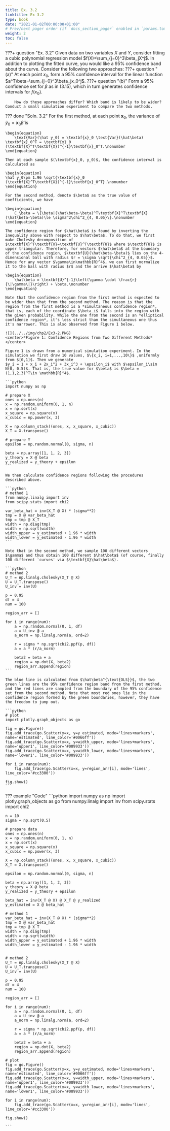 ```yaml
---
title: Ex. 3.2
linktitle: Ex 3.2
type: book
date: "2021-01-02T00:00:00+01:00"
# Prev/next pager order (if `docs_section_pager` enabled in `params.toml`)
weight: 2
toc: false
---
```


???+ question "Ex. 3.2"
    Given data on two variables $X$ and $Y$, consider fitting a cubic polynomial regression model $f(X)=\sum_{j=0}^3\beta_jX^j$. In addition to plotting the fitted curve, you would like a 95% confidence band about the curve. Consider the following two approaches:
    ???+ question "(a)"
        At each point $x_0$, form a 95% confidence interval for the linear function $a^T\beta=\sum_{j=0}^3\beta_jx_0^j$.
    ???+ question "(b)"
        Form a 95% confidence set for $\beta$ as in (3.15), which in turn generates confidence intervals for $f(x_0)$.

        How do these approaches differ? Which band is likely to be wider? Conduct a small simulation experiment to compare the two methods.

??? done "Soln. 3.2" 
    For the first method, at each point $\textbf{x}_0$, the variance of $\hat y_0 = \textbf{x}_0\hat\beta$ is

    \begin{equation}
        \text{Var}(\hat y_0) = \textbf{x}_0 \text{Var}(\hat\beta) \textbf{x}_0^T = \textbf{x}_0 (\textbf{X}^T\textbf{X})^{-1}\textbf{x}_0^T.\nonumber
    \end{equation}

    Then at each sample $(\textbf{x}_0, y_0)$, the confidence interval is calculated as 

    \begin{equation}
    \hat y_0\pm 1.96 \sqrt{\textbf{x}_0 (\textbf{X}^T\textbf{X})^{-1}\textbf{x}_0^T}.\nonumber	
    \end{equation}

    For the second method, denote $\beta$ as the true value of coefficients, we have

    \begin{equation}
        C_\beta = \{\beta|(\hat\beta-\beta)^T\textbf{X}^T\textbf{X}(\hat\beta-\beta)\le \sigma^2\chi^2_{4, 0.05}\}.\nonumber
    \end{equation}

    The confidence region for $\hat\beta$ is found by inverting the inequality above with respect to $\hat\beta$. To do that, we first make Cholesky decomposition of $\textbf{X}^T\textbf{X}=\textbf{U}^T\textbf{U}$ where $\textbf{U}$ is upper triangular. Therefore, for vectors $\hat\beta$ at the boundary of the confidence region, $\textbf{U}(\hat\beta-\beta)$ lies on the 4-dimensional ball with radius $r = \sigma \sqrt{\chi^2_{4, 0.05}}$. Hence for any vector $\gamma\in\mathbb{R}^4$, we can first normalize it to the ball with radius $r$ and the arrive $\hat\beta$ by

    \begin{equation}
        \hat\beta = \textbf{U}^{-1}\left(\gamma \cdot \frac{r}{\|\gamma\|}\right) + \beta.\nonumber
    \end{equation} 

    Note that the confidence region from the first method is expected to be wider than that from the second method. The reason is that the region from the first method is a *simultaneous confidence region*, that is, each of the coordinate $\beta_i$ falls into the region with the given probability. While the one from the second is an *elliptical confidence region*, it's less strict than the simultaneous one thus it's narrower. This is also observed from Figure 1 below.

    ![](../../img/chp2/Ex3-2.PNG)
    <center>*Figure 1: Confidence Regions from Two Different Methods*</center>

    Figure 1 is drawn from a numerical simulation experiment. In the simulation we first draw 10 values, $\{x_i, i=1,...,10\}$ ,uniformly from $[0,1]$. Then we generate
    $y_i = 1 + x_i + 2x_i^2 + 3x_i^3 + \epsilon_i$ with $\epsilon_i\sim N(0, 0.5)$. That is, the true value for $\beta$ is $\beta = (1,1,2,3)^T\in \mathbb{R}^4$. 

    ```python
    import numpy as np

    # prepare X
    ones = np.ones(n)
    x = np.random.uniform(0, 1, n)
    x = np.sort(x)
    x_square = np.square(x)
    x_cubic = np.power(x, 3)

    X = np.column_stack((ones, x, x_square, x_cubic))
    X_T = X.transpose()

    # prepare Y
    epsilon = np.random.normal(0, sigma, n)

    beta = np.array([1, 1, 2, 3])
    y_theory = X @ beta
    y_realized = y_theory + epsilon
    ```

    We then calculate confidence regions following the procedures described above. 

    ```python
    # method 1
    from numpy.linalg import inv
    from scipy.stats import chi2

    var_beta_hat = inv(X_T @ X) * (sigma**2)
    tmp = X @ var_beta_hat
    tmp = tmp @ X_T
    width = np.diag(tmp)
    width = np.sqrt(width)
    width_upper = y_estimated + 1.96 * width
    width_lower = y_estimated - 1.96 * width
    ```

    Note that in the second method, we sample 100 different vectors $\gamma$ and thus obtain 100 different $\hat\beta$ (of course, finally 100 different `curves' via $\textbf{X}\hat\beta$).

    ```python
    # method 2
    U_T = np.linalg.cholesky(X_T @ X)
    U = U_T.transpose()
    U_inv = inv(U)

    p = 0.95
    df = 4
    num = 100

    region_arr = []

    for i in range(num):
        a = np.random.normal(0, 1, df)
        a = U_inv @ a
        a_norm = np.linalg.norm(a, ord=2)

        r = sigma * np.sqrt(chi2.ppf(p, df))
        a = a * (r/a_norm)

        beta2 = beta + a
        region = np.dot(X, beta2)
        region_arr.append(region)
    ```

    The blue line is calculated from $\hat\beta^{\text{OLS}}$, the two green lines are the 95% confidence region band from the first method, and the red lines are sampled from the boundary of the 95% confidence set from the second method. Note that most red ones lie in the confidence region formed by the green boundaries, however, they have the freedom to jump out.

    ```python
    # plot
    import plotly.graph_objects as go

    fig = go.Figure()
    fig.add_trace(go.Scatter(x=x, y=y_estimated, mode='lines+markers', name='estimated', line_color='#0066ff'))
    fig.add_trace(go.Scatter(x=x, y=width_upper, mode='lines+markers', name='upper1', line_color='#009933'))
    fig.add_trace(go.Scatter(x=x, y=width_lower, mode='lines+markers', name='lower1', line_color='#009933'))

    for i in range(num):
        fig.add_trace(go.Scatter(x=x, y=region_arr[i], mode='lines', line_color='#cc3300'))

    fig.show()
    ```

??? example "Code"
    ```python
    import numpy as np
    import plotly.graph_objects as go
    from numpy.linalg import inv
    from scipy.stats import chi2

    n = 10
    sigma = np.sqrt(0.5)

    # prepare data
    ones = np.ones(n)
    x = np.random.uniform(0, 1, n)
    x = np.sort(x)
    x_square = np.square(x)
    x_cubic = np.power(x, 3)

    X = np.column_stack((ones, x, x_square, x_cubic))
    X_T = X.transpose()

    epsilon = np.random.normal(0, sigma, n)

    beta = np.array([1, 1, 2, 3])
    y_theory = X @ beta
    y_realized = y_theory + epsilon

    beta_hat = inv(X_T @ X) @ X_T @ y_realized
    y_estimated = X @ beta_hat

    # method 1
    var_beta_hat = inv(X_T @ X) * (sigma**2)
    tmp = X @ var_beta_hat
    tmp = tmp @ X_T
    width = np.diag(tmp)
    width = np.sqrt(width)
    width_upper = y_estimated + 1.96 * width
    width_lower = y_estimated - 1.96 * width


    # method 2
    U_T = np.linalg.cholesky(X_T @ X)
    U = U_T.transpose()
    U_inv = inv(U)

    p = 0.95
    df = 4
    num = 100

    region_arr = []

    for i in range(num):
        a = np.random.normal(0, 1, df)
        a = U_inv @ a
        a_norm = np.linalg.norm(a, ord=2)

        r = sigma * np.sqrt(chi2.ppf(p, df))
        a = a * (r/a_norm)

        beta2 = beta + a
        region = np.dot(X, beta2)
        region_arr.append(region)

    # plot
    fig = go.Figure()
    fig.add_trace(go.Scatter(x=x, y=y_estimated, mode='lines+markers', name='estimated', line_color='#0066ff'))
    fig.add_trace(go.Scatter(x=x, y=width_upper, mode='lines+markers', name='upper1', line_color='#009933'))
    fig.add_trace(go.Scatter(x=x, y=width_lower, mode='lines+markers', name='lower1', line_color='#009933'))

    for i in range(num):
        fig.add_trace(go.Scatter(x=x, y=region_arr[i], mode='lines', line_color='#cc3300'))

    fig.show()

    ```